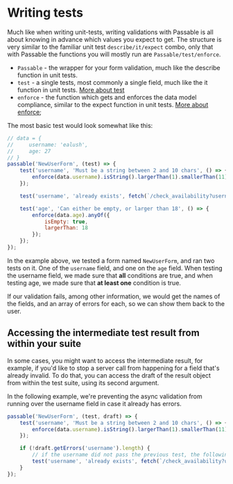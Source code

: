 # Writing tests
 Much like when writing unit-tests, writing validations with Passable is all about knowing in advance which values you expect to get. The structure is very similar to the familiar unit test `describe/it/expect` combo, only that with Passable the functions you will mostly run are `Passable/test/enforce`.

 * `Passable` - the wrapper for your form validation, much like the describe function in unit tests.
 * `test` - a single tests, most commonly a single field, much like the it function in unit tests. [More about test](../test/index.md)
 * `enforce` - the function which gets and enforces the data model compliance, similar to the expect function in unit tests. [More about enforce](../enforce/README.md);

The most basic test would look somewhat like this:

```js
// data = {
//     username: 'ealush',
//     age: 27
// }
passable('NewUserForm', (test) => {
    test('username', 'Must be a string between 2 and 10 chars', () => {
        enforce(data.username).isString().largerThan(1).smallerThan(11);
    });

    test('username', 'already exists', fetch(`/check_availability?username=${data.username}`));

    test('age', 'Can either be empty, or larger than 18', () => {
        enforce(data.age).anyOf({
            isEmpty: true,
            largerThan: 18
        });
    });
});
```

In the example above, we tested a form named `NewUserForm`, and ran two tests on it. One of the `username` field, and one on the `age` field. When testing the username field, we made sure that **all** conditions are true, and when testing age, we made sure that **at least one** condition is true.

If our validation fails, among other information, we would get the names of the fields, and an array of errors for each, so we can show them back to the user.

## Accessing the intermediate test result from within your suite
In some cases, you might want to access the intermediate result, for example, if you'd like to stop a server call from happening for a field that's already invalid. To do that, you can access the draft of the result object from within the test suite, using its second argument.

In the following example, we're preventing the async validation from running over the username field in case it already has errors.

```js
passable('NewUserForm', (test, draft) => {
    test('username', 'Must be a string between 2 and 10 chars', () => {
        enforce(data.username).isString().largerThan(1).smallerThan(11);
    });

    if (!draft.getErrors('username').length) {
        // if the username did not pass the previous test, the following test won't run
        test('username', 'already exists', fetch(`/check_availability?username=${data.username}`));
    }
});
```